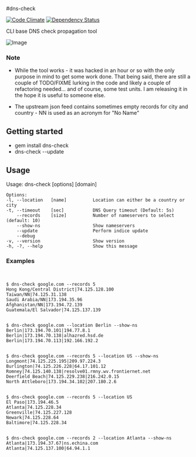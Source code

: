 #dns-check                                                                                                                                                                                                                                   

[![Code Climate](https://codeclimate.com/github/alouche/dns-check.png)](https://codeclimate.com/github/alouche/dns-check)
[![Dependency Status](https://gemnasium.com/alouche/dns-check.png)](https://gemnasium.com/alouche/dns-check)

CLI base DNS check propagation tool

![Image](http://farm9.staticflickr.com/8086/8521646535_3c2b6376cd_b_d.jpg)

### Note

* While the tool works - it was hacked in an hour or so with the only purpose in mind to get some work done. That being said, there are still a couple of TODO/FIXME lurking in the code and likely a couple of refactoring needed... and of course, some test units. I am releasing it in the hope it is useful to someone else.

* The upstream json feed contains sometimes empty records for city and country - NN is used as an acronym for "No Name"

## Getting started

* gem install dns-check
* dns-check --update

## Usage
Usage: dns-check [options] [domain]

    Options:
    -l, --location   [name]          Location can either be a country or city
    -t, --timeout    [sec]           DNS Query timeout (Default: 5s)
        --records    [size]          Number of nameservers to select (default: 10)
        --show-ns                    Show nameservers
        --update                     Perform indice update
        --debug
    -v, --version                    Show version
    -h, -?, --help                   Show this message

### Examples
<br>

    $ dns-check google.com --records 5
    Hong Kong/Central District|74.125.128.100
    Taiwan/NN|74.125.31.138
    Saudi Arabia/NN|173.194.35.96
    Afghanistan/NN|173.194.72.139
    Guatemala/El Salvador|74.125.137.139
    

    $ dns-check google.com --location Berlin --show-ns
    Berlin|173.194.70.101|194.77.8.1
    Berlin|173.194.70.138|alhazred.hsd.de
    Berlin|173.194.70.113|192.166.192.2


    $ dns-check google.com --records 5 --location US --show-ns
    Longmont|74.125.225.195|209.97.224.3
    Burlington|74.125.226.228|64.17.101.12
    Romney|74.125.140.138|resolve01.rmny.wv.frontiernet.net
    Deerfield Beach|74.125.229.238|216.242.0.15
    North Attleboro|173.194.34.102|207.180.2.6


    $ dns-check google.com --records 5 --location US
    El Paso|173.194.46.5
    Atlanta|74.125.228.34
    Greenville|74.125.227.128
    Newark|74.125.228.64
    Baltimore|74.125.228.34


    $ dns-check google.com --records 2 --location Atlanta --show-ns
    Atlanta|173.194.37.67|ns.echina.com
    Atlanta|74.125.137.100|64.94.1.1
